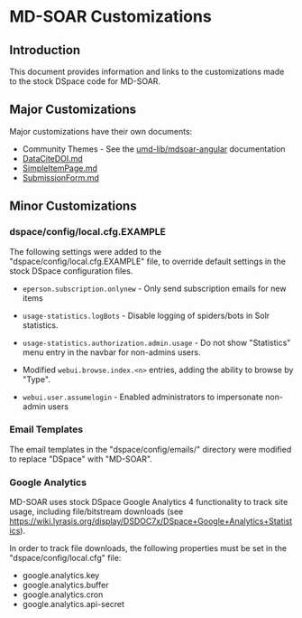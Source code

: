 # MD-SOAR Customizations

## Introduction

This document provides information and links to the customizations made to
the stock DSpace code for MD-SOAR.

## Major Customizations

Major customizations have their own documents:

* Community Themes - See the [umd-lib/mdsoar-angular](https://github.com/umd-lib/mdsoar-angular)
  documentation
* [DataCiteDOI.md](./DataCiteDOI.md)
* [SimpleItemPage.md](./SimpleItemPage.md)
* [SubmissionForm.md](./SubmissionForm.md)

## Minor Customizations

### dspace/config/local.cfg.EXAMPLE

The following settings were added to the "dspace/config/local.cfg.EXAMPLE" file,
to override default settings in the stock DSpace configuration files.

* `eperson.subscription.onlynew` - Only send subscription emails for new items

* `usage-statistics.logBots` - Disable logging of spiders/bots in Solr
  statistics.

* `usage-statistics.authorization.admin.usage` - Do not show "Statistics" menu
  entry in the navbar for non-admins users.

* Modified `webui.browse.index.<n>` entries, adding the ability to browse by
  "Type".

* `webui.user.assumelogin` - Enabled administrators to impersonate non-admin
    users

### Email Templates

The email templates in the "dspace/config/emails/" directory were modified to
replace "DSpace" with "MD-SOAR".

### Google Analytics

MD-SOAR uses stock DSpace Google Analytics 4 functionality to track site usage,
including file/bitstream downloads (see
<https://wiki.lyrasis.org/display/DSDOC7x/DSpace+Google+Analytics+Statistics>).

In order to track file downloads, the following properties must be set in
the "dspace/config/local.cfg" file:

* google.analytics.key
* google.analytics.buffer
* google.analytics.cron
* google.analytics.api-secret
